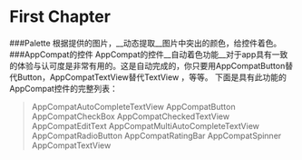 # First Chapter
###Palette
根据提供的图片，__动态提取__图片中突出的颜色，给控件着色。
###AppCompat的控件
AppCompat的控件__自动着色功能__对于app具有一致的体验与认可度是非常有用的。这是自动完成的，你只要用AppCompatButton替代Button，AppCompatTextView替代TextView ，等等。 下面是具有此功能的AppCompat控件的完整列表：

>AppCompatAutoCompleteTextView
AppCompatButton
AppCompatCheckBox
AppCompatCheckedTextView
AppCompatEditText
AppCompatMultiAutoCompleteTextView
AppCompatRadioButton
AppCompatRatingBar
AppCompatSpinner
>AppCompatTextView

